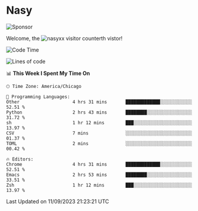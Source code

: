 # Nasy

<!--
<p align="center">
<img height="200" src="https://github-readme-stats.vercel.app/api?username=nasyxx&count_private=true&show_icons=true&theme=dracula&include_all_commits=true"/>
<img height="200" src="https://github-readme-stats.vercel.app/api/top-langs/?username=nasyxx&theme=dracula&hide=html,jupyter+notebook&count_private=true&show_icons=true"/>
</p>

  
----------------
-->

![Sponsor](https://img.shields.io/static/v1.svg?label=Sponsor&message=%E2%9D%A4&logo=GitHub&style=flat&color=pink)
 
Welcome, the ![nasyxx visitor counter](https://count.getloli.com/get/@nasyxx?theme=rule34)th vistor!
 
<!--START_SECTION:waka-->
![Code Time](http://img.shields.io/badge/Code%20Time-3%2C682%20hrs%208%20mins-blue)

![Lines of code](https://img.shields.io/badge/From%20Hello%20World%20I%27ve%20Written-6.3%20million%20lines%20of%20code-blue)

📊 **This Week I Spent My Time On** 

```text
🕑︎ Time Zone: America/Chicago

💬 Programming Languages: 
Other                    4 hrs 31 mins       █████████████░░░░░░░░░░░░   52.51 % 
Python                   2 hrs 43 mins       ████████░░░░░░░░░░░░░░░░░   31.72 % 
sh                       1 hr 12 mins        ███░░░░░░░░░░░░░░░░░░░░░░   13.97 % 
CSV                      7 mins              ░░░░░░░░░░░░░░░░░░░░░░░░░   01.37 % 
TOML                     2 mins              ░░░░░░░░░░░░░░░░░░░░░░░░░   00.42 % 

🔥 Editors: 
Chrome                   4 hrs 31 mins       █████████████░░░░░░░░░░░░   52.51 % 
Emacs                    2 hrs 53 mins       ████████░░░░░░░░░░░░░░░░░   33.51 % 
Zsh                      1 hr 12 mins        ███░░░░░░░░░░░░░░░░░░░░░░   13.97 % 
```


 Last Updated on 11/09/2023 21:23:21 UTC
<!--END_SECTION:waka-->

<!-- ![visitors](https://visitor-badge.laobi.icu/badge?page_id=nasyxx.nasyxx) -->
